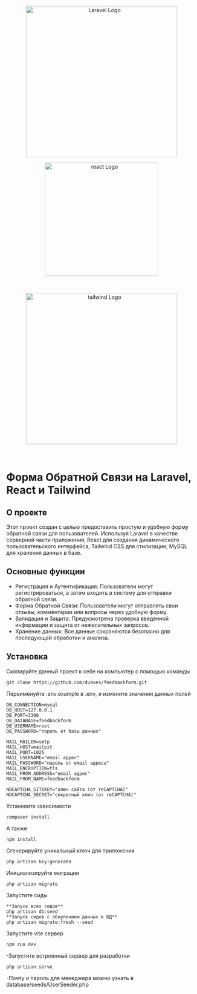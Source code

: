 <p align="center"><img src="https://raw.githubusercontent.com/laravel/art/master/logo-lockup/5%20SVG/2%20CMYK/1%20Full%20Color/laravel-logolockup-cmyk-red.svg" width="400" alt="Laravel Logo"></p>

<p align="center"><img src="https://www.pinclipart.com/picdir/big/91-918525_react-logos-download-green-tree-logo-tree-logo.png" width="300" alt="react Logo"></p>
<br/>
<p align="center"><img src="https://iili.io/JBkUArl.md.png" width="400" alt="tailwind Logo"></p>
<br/>


# Форма Обратной Связи на Laravel, React и Tailwind

## О проекте

Этот проект создан с целью предоставить простую и удобную форму обратной связи для пользователей. Используя Laravel в качестве серверной части приложения, React для создания динамического пользовательского интерфейса, Tailwind CSS для стилизации, MySQL для хранения данных в базе.

## Основные функции

- Регистрация и Аутентификация: Пользователи могут регистрироваться, а затем входить в систему для отправки обратной связи.
- Форма Обратной Связи: Пользователи могут отправлять свои отзывы, комментарии или вопросы через удобную форму.
- Валидация и Защита: Предусмотрена проверка введенной информации и защита от нежелательных запросов.
- Хранение данных: Все данные сохраняются безопасно для последующей обработки и анализа.

## Установка

Скопируйте данный проект к себе на компьютер с помощью команды
```
git clone https://github.com/duaves/feedbackform.git
```
Переименуйте .env.example в .env, и измените значения данных полей
```
DB_CONNECTION=mysql
DB_HOST=127.0.0.1
DB_PORT=3306
DB_DATABASE=feedbackform
DB_USERNAME=root
DB_PASSWORD="пароль от базы данных"

MAIL_MAILER=smtp
MAIL_HOST=mailpit
MAIL_PORT=1025
MAIL_USERNAME="email адрес"
MAIL_PASSWORD="пароль от email адреса"
MAIL_ENCRYPTION=tls
MAIL_FROM_ADDRESS="email адрес"
MAIL_FROM_NAME=feedbackform

NOCAPTCHA_SITEKEY="ключ сайта (от reCAPTCHA)"
NOCAPTCHA_SECRET="секретный ключ (от reCAPTCHA)"
```
Установите зависимости
```
composer install
```
А также
```
npm install
```
Сгенерируйте уникальный ключ для приложения
```
php artisan key:generate
```
Инициализируйте миграции
```
php artisan migrate
```

Запустите сиды
```
**Запуск всех сидов**
php artisan db:seed
**Запуск сидов с обнулением данных в БД**
php artisan migrate:fresh --seed
```

Запустите vite сервер
```
npm run dev
```

-Запустите встроенный сервер для разработки
```
php artisan serve
```
-Почту и пароль для менеджера можно узнать в database/seeds/UserSeeder.php
